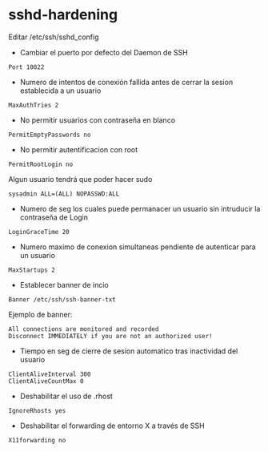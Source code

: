 # sshd-hardening

Editar /etc/ssh/sshd_config

- Cambiar el puerto por defecto del Daemon de SSH
```
Port 10022
```
- Numero de intentos de conexión fallida antes de cerrar la sesion establecida a un usuario
```
MaxAuthTries 2
```
- No permitir usuarios con contraseña en blanco
```
PermitEmptyPasswords no
```
- No permitir autentificacion con root
```
PermitRootLogin no 
```
Algun usuario tendrá que poder hacer sudo
```
sysadmin ALL=(ALL) NOPASSWD:ALL
```
- Numero de seg los cuales puede permanacer un usuario sin intruducir la contraseña de Login
```
LoginGraceTime 20
```
- Numero maximo de conexion simultaneas pendiente de autenticar para un usuario
```
MaxStartups 2
```
- Establecer banner de incio 
```
Banner /etc/ssh/ssh-banner-txt
```
Ejemplo de banner:
```
All connections are monitored and recorded
Disconnect IMMEDIATELY if you are not an authorized user!
```
- Tiempo en seg de cierre de sesion automatico tras inactividad del usuario
```
ClientAliveInterval 300
ClientAliveCountMax 0
```
- Deshabilitar el uso de .rhost
```
IgnoreRhosts yes
```
- Deshabilitar el forwarding de entorno X a través de SSH
```
X11forwarding no
```
